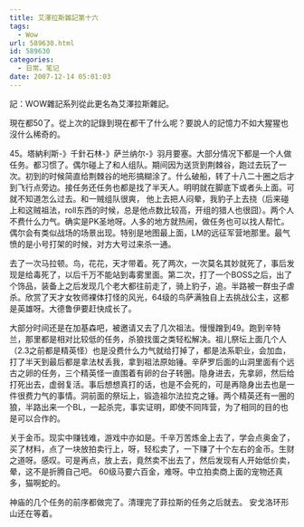 ```yaml
---
title: 艾澤拉斯雜記第十六
tags:
  - Wow
url: 589630.html
id: 589630
categories:
  - 日常。笔记
date: 2007-12-14 05:01:03
---
```


記：WOW雜記系列從此更名為艾澤拉斯雜記。

現在都50了。從上次的記錄到現在都干了什么呢？要說人的記憶力不如大猩猩也沒什么稀奇的。

45。塔納利斯-》千針石林-》萨兰纳尔-》羽月要塞。大部分情况下都是一个人做任务。都习惯了。偶尔碰上了和人组队。期间因为送货到荆棘谷，跑过去玩了一次。初到的时候简直给荆棘谷的地形搞糊涂了。什么破船，转了十八二十圈之后才到飞行点旁边。接任务还任务也都是找了半天人。明明就在脚底下或者头上面。可就不知道怎么过去。和一贼组队很爽， 他上去把人闷晕，我豹子上去挠（后来碰上和这贼祖法，roll东西的时候，总是他点数比较高，开组的猎人也很囧）。两个人不费什么力气。确实是PK圣地呀。人多的地方就热闹，做任务也可以找人帮忙。偶尔会有类似战场的场景出现。特别是地图最上面，LM的远征军营地那里。最气愤的是小号打架的时候，对方大号过来杀一通。

去了一次马拉顿。鸟，花花，天才带着。死了两次，一次莫名其妙就死了，事后发现是给毒死了，以后千万不能站到毒雾里面。第二次，打了一个BOSS之后，出了个饰品，装备上之后发现几个老大都往前走了，骑上豹子，追。半路被一群虫子虐杀。欣赏了天才女牧师裸体打怪的风光，64级的鸟萨满独自上去挑战公主，这都是英雄呀。大德鲁伊要赶快成长了。

大部分时间还是在加基森吧，被邀请又去了几次祖法。慢慢蹭到49。跑到辛特兰，那里都是相对比较低的任务，杀狼找蛋之类轻松解决。祖儿祭坛上面几个人（2.3之前都是精英怪）也是没费什么力气就给打掉了，都是法系职业，会加血，打了半天到最后都是拿法杖丢我，拿到祖法原始锤。辛萨罗后面的山洞里面有个远古之卵的任务，三个精英怪一直围着有卵的台子转圈。隐身进去，先拿卵，然后给打死出去，虚弱复活。事后想想真打的话，也是不会死的，可是再隐身出去也是一件很费力气的事情。洞前面的祭坛上，锻造祖尔法拉克之锤。两个精英还有一圈的狼，半路出来一个BL，一起杀完，事实证明，即使不同阵营，为了相同的目的也是可以合作的。

关于金币。现实中赚钱难，游戏中亦如是。千辛万苦炼金上去了，学会点奥金了，买了材料，点了一块放拍卖行上，呀，轻松卖了，一下赚了十个左右的金币。生财之道呀。感叹。可是再点，放上去，竟然卖不出去了，然后发现有人开始低价卖，晕，这不是折腾自己吧。 60级马要六百金，难呀。中立拍卖商上面的宠物还真多，猫啊蛇的。

神庙的几个任务的前序都做完了。清理完了菲拉斯的任务之后就去。 安戈洛环形山还在等着。